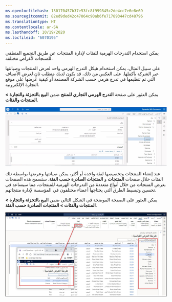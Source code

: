 ```yaml
---
ms.openlocfilehash: 130170457b37e53fc8f999845c2de4cc7e6e8e69
ms.sourcegitcommit: 82ed9ded42c47064c90ab6fe717893447cd48796
ms.translationtype: HT
ms.contentlocale: ar-SA
ms.lasthandoff: 10/19/2020
ms.locfileid: "6070195"
---
```

يمكن استخدام التدرجات الهرمية للفئات لإدارة المنتجات عن طريق التجميع المنطقي للمنتجات لأغراض مختلفة. 

على سبيل المثال، يمكن استخدام هيكل التدرج الهرمي واحد لعرض المنتجات وصيانتها عبر الشركة بأكملها. على العكس من ذلك، قد يكون لديك متطلب ثانٍ لعرض الأصناف التي تم تنظيمها في تدرج هرمي حسب الشركة المصنعة أو كيفية عرضها على موقع التجارة الإلكترونية. 

يمكن العثور على صفحة **التدرج الهرمي التجاري للمنتج** ضمن **البيع بالتجزئة والتجارة > المنتجات والفئات**.

[ ![لقطة شاشة لصفحة التدرج الهرمي للمنتج التجاري](../media/commerce-product-hierarchy-ss.jpg) ](../media/commerce-product-hierarchy-ss.jpg#lightbox)

عند إنشاء المنتجات وتخصيصها لفئة واحدة أو أكثر، يمكن صيانتها وعرضها بواسطة تلك الفئات خلال صفحات **المنتجات** و **المنتجات الصادرة حسب الفئة**. ستسمح هذه الصفحات بعرض المنتجات من خلال أنواع متعددة من التدرجات الهرمية للمنتجات، مما سيساعد في تحسين وتبسيط الطرق التي يحتاجها أعضاء مختلفون في المؤسسة لإدارة منتجاتهم. 

يمكن العثور على الصفحة الموضحة في الشكل التالي ضمن **البيع بالتجزئة والتجارة > المنتجات والفئات > المنتجات الصادرة حسب الفئة**.

[ ![لقطة شاشة لزر فئات المنتجات](../media/product-categories-button-ssm.jpg) ](../media/product-categories-button-ssm.jpg#lightbox)
